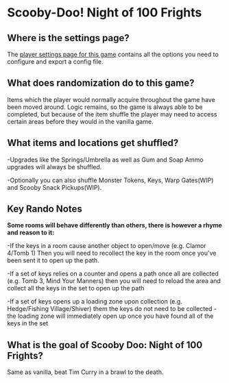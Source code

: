 # Scooby-Doo! Night of 100 Frights

## Where is the settings page?

The [player settings page for this game](../player-settings) contains all the options you need to configure and export a
config file.

## What does randomization do to this game?

Items which the player would normally acquire throughout the game have been moved around. Logic remains, so the game is
always able to be completed, but because of the item shuffle the player may need to access certain areas before they
would in the vanilla game.

## What items and locations get shuffled?

-Upgrades like the Springs/Umbrella as well as Gum and Soap Ammo upgrades will always be shuffled. 

-Optionally you can also shuffle Monster Tokens, Keys, Warp Gates(WIP) and Scooby Snack Pickups(WIP).

## Key Rando Notes
**Some rooms will behave differently than others, there is however a rhyme and reason to it:**

-If the keys in a room cause another object to open/move (e.g. Clamor 4/Tomb 1) Then you will need to recollect the key in the room once you've been sent it to open up the path.

-If a set of keys relies on a counter and opens a path once all are collected (e.g. Tomb 3, Mind Your Manners) then you will need to reload the area and collect all the keys in the set to open up the path

-If a set of keys opens up a loading zone upon collection (e.g. Hedge/Fishing Village/Shiver) them the keys do not need to be collected - the loading zone will immediately open up once you have found all of the keys in the set

## What is the goal of Scooby Doo: Night of 100 Frights?

Same as vanilla, beat Tim Curry in a brawl to the death.
